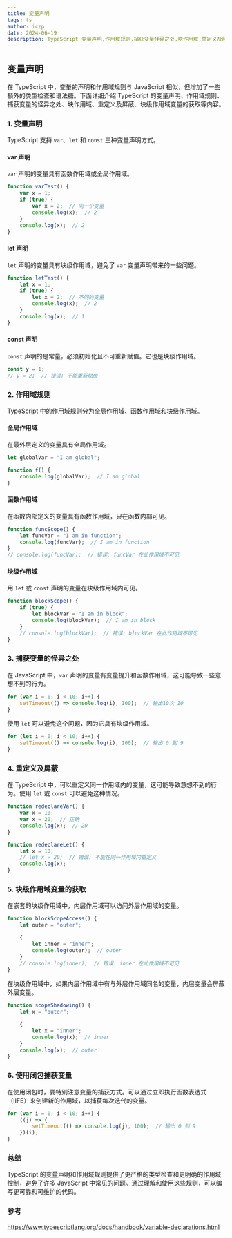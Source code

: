 ```yaml
---
title: 变量声明
tags: ts
author: iczp
date: 2024-06-19
description: TypeScript 变量声明,作用域规则,捕获变量怪异之处,块作用域,重定义及屏蔽,块级作用域变量的获取
---
```


## 变量声明

在 TypeScript 中，变量的声明和作用域规则与 JavaScript 相似，但增加了一些额外的类型检查和语法糖。下面详细介绍 TypeScript 的变量声明、作用域规则、捕获变量的怪异之处、块作用域、重定义及屏蔽、块级作用域变量的获取等内容。

### 1. 变量声明

TypeScript 支持 `var`、`let` 和 `const` 三种变量声明方式。

#### var 声明

`var` 声明的变量具有函数作用域或全局作用域。

```typescript
function varTest() {
    var x = 1;
    if (true) {
        var x = 2;  // 同一个变量
        console.log(x);  // 2
    }
    console.log(x);  // 2
}
```

#### let 声明

`let` 声明的变量具有块级作用域，避免了 `var` 变量声明带来的一些问题。

```typescript
function letTest() {
    let x = 1;
    if (true) {
        let x = 2;  // 不同的变量
        console.log(x);  // 2
    }
    console.log(x);  // 1
}
```

#### const 声明

`const` 声明的是常量，必须初始化且不可重新赋值。它也是块级作用域。

```typescript
const y = 1;
// y = 2;  // 错误: 不能重新赋值
```

### 2. 作用域规则

TypeScript 中的作用域规则分为全局作用域、函数作用域和块级作用域。

#### 全局作用域

在最外层定义的变量具有全局作用域。

```typescript
let globalVar = "I am global";

function f() {
    console.log(globalVar);  // I am global
}
```

#### 函数作用域

在函数内部定义的变量具有函数作用域，只在函数内部可见。

```typescript
function funcScope() {
    let funcVar = "I am in function";
    console.log(funcVar);  // I am in function
}
// console.log(funcVar);  // 错误: funcVar 在此作用域不可见
```

#### 块级作用域

用 `let` 或 `const` 声明的变量在块级作用域内可见。

```typescript
function blockScope() {
    if (true) {
        let blockVar = "I am in block";
        console.log(blockVar);  // I am in block
    }
    // console.log(blockVar);  // 错误: blockVar 在此作用域不可见
}
```

### 3. 捕获变量的怪异之处

在 JavaScript 中，`var` 声明的变量有变量提升和函数作用域，这可能导致一些意想不到的行为。

```typescript
for (var i = 0; i < 10; i++) {
    setTimeout(() => console.log(i), 100);  // 输出10次 10
}
```

使用 `let` 可以避免这个问题，因为它具有块级作用域。

```typescript
for (let i = 0; i < 10; i++) {
    setTimeout(() => console.log(i), 100);  // 输出 0 到 9
}
```

### 4. 重定义及屏蔽

在 TypeScript 中，可以重定义同一作用域内的变量，这可能导致意想不到的行为。使用 `let` 或 `const` 可以避免这种情况。

```typescript
function redeclareVar() {
    var x = 10;
    var x = 20;  // 正确
    console.log(x);  // 20
}

function redeclareLet() {
    let x = 10;
    // let x = 20;  // 错误: 不能在同一作用域内重定义
    console.log(x);
}
```

### 5. 块级作用域变量的获取

在嵌套的块级作用域中，内层作用域可以访问外层作用域的变量。

```typescript
function blockScopeAccess() {
    let outer = "outer";

    {
        let inner = "inner";
        console.log(outer);  // outer
    }
    // console.log(inner);  // 错误: inner 在此作用域不可见
}
```

在块级作用域中，如果内层作用域中有与外层作用域同名的变量，内层变量会屏蔽外层变量。

```typescript
function scopeShadowing() {
    let x = "outer";

    {
        let x = "inner";
        console.log(x);  // inner
    }
    console.log(x);  // outer
}
```

### 6. 使用闭包捕获变量

在使用闭包时，要特别注意变量的捕获方式。可以通过立即执行函数表达式（IIFE）来创建新的作用域，以捕获每次迭代的变量。

```typescript
for (var i = 0; i < 10; i++) {
    ((j) => {
        setTimeout(() => console.log(j), 100);  // 输出 0 到 9
    })(i);
}
```

### 总结

TypeScript 的变量声明和作用域规则提供了更严格的类型检查和更明确的作用域控制，避免了许多 JavaScript 中常见的问题。通过理解和使用这些规则，可以编写更可靠和可维护的代码。



### 参考

https://www.typescriptlang.org/docs/handbook/variable-declarations.html